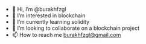 - 👋 Hi, I’m @burakhfzgl
- 👀 I’m interested in blockchain
- 🌱 I’m currently learning solidity 
- 💞️ I’m looking to collaborate on a blockchain project
- 📫 How to reach me burakhfzgl@gmail.com

<!---
burakhfzgl/burakhfzgl is a ✨ special ✨ repository because its `README.md` (this file) appears on your GitHub profile.
You can click the Preview link to take a look at your changes.
--->
